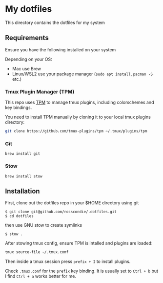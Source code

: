 # My dotfiles

This directory contains the dotfiles for my system

## Requirements

Ensure you have the following installed on your system

Depending on your OS:

- Mac use Brew 
- Linux/WSL2 use your package manager (`sudo apt install`, `pacman -S` etc.)

### Tmux Plugin Manager (TPM)

This repo uses [TPM](https://github.com/tmux-plugins/tpm) to manage tmux plugins, including colorschemes and key bindings.

You need to install TPM manually by cloning it to your local tmux plugins directory:

```bash
git clone https://github.com/tmux-plugins/tpm ~/.tmux/plugins/tpm
```

### Git

```
brew install git
```

### Stow

```
brew install stow
```

## Installation

First, clone out the dotfiles repo in your $HOME directory using git

```
$ git clone git@github.com/rosscondie/.dotfiles.git
$ cd dotfiles
```

then use GNU stow to create symlinks

```
$ stow .
```

After stowing tmux config, ensure TPM is intalled and plugins are loaded:

```bash
tmux source-file ~/.tmux.conf
```

Then inside a tmux session press `prefix + I` to install plugins.

Check `.tmux.conf` for the `prefix` key binding. It is usually set to `Ctrl + b` but I find `Ctrl + a` works better for me.
